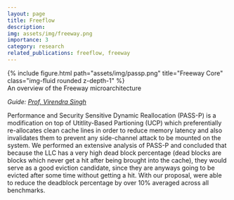 ```yaml
---
layout: page
title: Freeflow
description: 
img: assets/img/freeway.png
importance: 3
category: research
related_publications: freeflow, freeway
---
```


<div class="row">
    <div class="col-sm mt-4 mt-md-0">
        {% include figure.html path="assets/img/passp.png" title="Freeway Core" class="img-fluid rounded z-depth-1" %}
    </div>
</div>
<div class="caption">
    An overview of the Freeway microarchitecture
</div>

_Guide: [Prof. Virendra Singh](https://www.ee.iitb.ac.in/~viren/)_  

Performance and Security Sensitive Dynamic Reallocation (PASS-P) is a modification on top of Utitlity-Based Partioning (UCP) which preferentially re-allocates clean cache lines in order to reduce memory latency and also invalidates them to prevent any side-channel attack to be mounted on the system. We performed an extensive analysis of PASS-P and concluded that because the LLC has a very high dead block percentage (dead blocks are blocks which never get a hit after being brought into the cache), they would serve as a good eviction candidate, since they are anyways going to be evicted after some time without getting a hit. With our proposal, were able to reduce the deadblock percentage by over 10% averaged across all benchmarks.  
